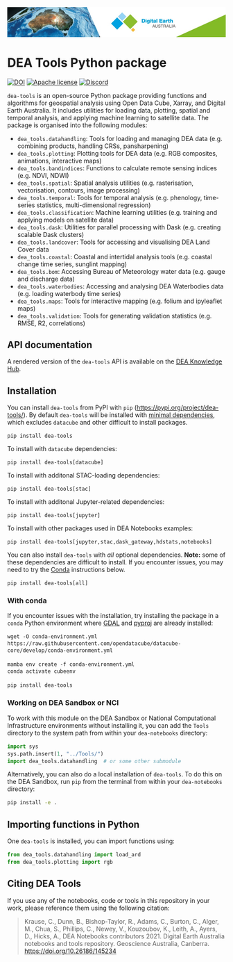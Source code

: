 <img src="https://raw.githubusercontent.com/GeoscienceAustralia/dea-notebooks/stable/Supplementary_data/dea_logo_wide.jpg" width="900" alt="Digital Earth Australia logo" />

# DEA Tools Python package

[![DOI](https://img.shields.io/badge/DOI-10.26186/145234-0e7fbf.svg)](https://doi.org/10.26186/145234) [![Apache license](https://img.shields.io/badge/License-Apache%202.0-blue.svg)](https://opensource.org/licenses/Apache-2.0) [![Discord](https://img.shields.io/discord/1212501566326571070?label=Discord&logo=discord&logoColor=white&color=7289DA)](https://discord.com/invite/4hhBQVas5U)

`dea-tools` is an open-source Python package providing functions and algorithms for geospatial analysis using Open Data Cube, Xarray, and Digital Earth Australia.
It includes utilities for loading data, plotting, spatial and temporal analysis, and applying machine learning to satellite data.
The package is organised into the following modules:

* `dea_tools.datahandling`: Tools for loading and managing DEA data (e.g. combining products, handling CRSs, pansharpening)
* `dea_tools.plotting`: Plotting tools for DEA data (e.g. RGB composites, animations, interactive maps)
* `dea_tools.bandindices`: Functions to calculate remote sensing indices (e.g. NDVI, NDWI)
* `dea_tools.spatial`: Spatial analysis utilities (e.g. rasterisation, vectorisation, contours, image processing)
* `dea_tools.temporal`: Tools for temporal analysis (e.g. phenology, time-series statistics, multi-dimensional regression)
* `dea_tools.classification`: Machine learning utilities (e.g. training and applying models on satellite data)
* `dea_tools.dask`: Utilities for parallel processing with Dask (e.g. creating scalable Dask clusters)
* `dea_tools.landcover`: Tools for accessing and visualising DEA Land Cover data
* `dea_tools.coastal`: Coastal and intertidal analysis tools (e.g. coastal change time series, sunglint mapping)
* `dea_tools.bom`: Accessing Bureau of Meteorology water data (e.g. gauge and discharge data)
* `dea_tools.waterbodies`: Accessing and analysing DEA Waterbodies data (e.g. loading waterbody time series)
* `dea_tools.maps`: Tools for interactive mapping (e.g. folium and ipyleaflet maps)
* `dea_tools.validation`: Tools for generating validation statistics (e.g. RMSE, R2, correlations)

## API documentation

A rendered version of the `dea-tools` API is available on the [DEA Knowledge Hub](https://knowledge.dea.ga.gov.au/notebooks/Tools/).

## Installation

You can install `dea-tools` from PyPI with `pip` (https://pypi.org/project/dea-tools/).
By default `dea-tools` will be installed with [minimal dependencies](https://github.com/GeoscienceAustralia/dea-notebooks/blob/develop/pyproject.toml), which excludes `datacube` and other difficult to install packages.

```console
pip install dea-tools
```

To install with `datacube` dependencies:
```console
pip install dea-tools[datacube]
```

To install with additonal STAC-loading dependencies:
```console
pip install dea-tools[stac]
```

To install with additonal Jupyter-related dependencies:
```console
pip install dea-tools[jupyter]
```

To install with other packages used in DEA Notebooks examples:
```console
pip install dea-tools[jupyter,stac,dask_gateway,hdstats,notebooks]
```

You can also install `dea-tools` with *all* optional dependencies. **Note:** some of these dependencies are difficult to install. If you encounter issues, you may need to try the [Conda](#with-conda) instructions below.
```console
pip install dea-tools[all]
```

### With conda

If you encounter issues with the installation, try installing the package in a `conda` Python environment where [GDAL](https://pypi.org/project/GDAL/) and [pyproj](https://pypi.org/project/pyproj/) are already installed:

```console
wget -O conda-environment.yml https://raw.githubusercontent.com/opendatacube/datacube-core/develop/conda-environment.yml

mamba env create -f conda-environment.yml
conda activate cubeenv

pip install dea-tools
```

### Working on DEA Sandbox or NCI

To work with this module on the DEA Sandbox or National Computational Infrastructure environments without installing it, you can add the `Tools` directory to the system path from within your `dea-notebooks` directory:

```python
import sys
sys.path.insert(1, "../Tools/")
import dea_tools.datahandling  # or some other submodule
```

Alternatively, you can also do a local installation of `dea-tools`. To do this on the DEA Sandbox, run `pip` from the terminal from within your `dea-notebooks` directory:

```bash
pip install -e .
```

## Importing functions in Python

One `dea-tools` is installed, you can import functions using:

```python
from dea_tools.datahandling import load_ard
from dea_tools.plotting import rgb
```

## Citing DEA Tools

If you use any of the notebooks, code or tools in this repository in your work, please reference them using the following citation:

> Krause, C., Dunn, B., Bishop-Taylor, R., Adams, C., Burton, C., Alger, M., Chua, S., Phillips, C., Newey, V., Kouzoubov, K., Leith, A., Ayers, D., Hicks, A., DEA Notebooks contributors 2021. Digital Earth Australia notebooks and tools repository. Geoscience Australia, Canberra. https://doi.org/10.26186/145234
